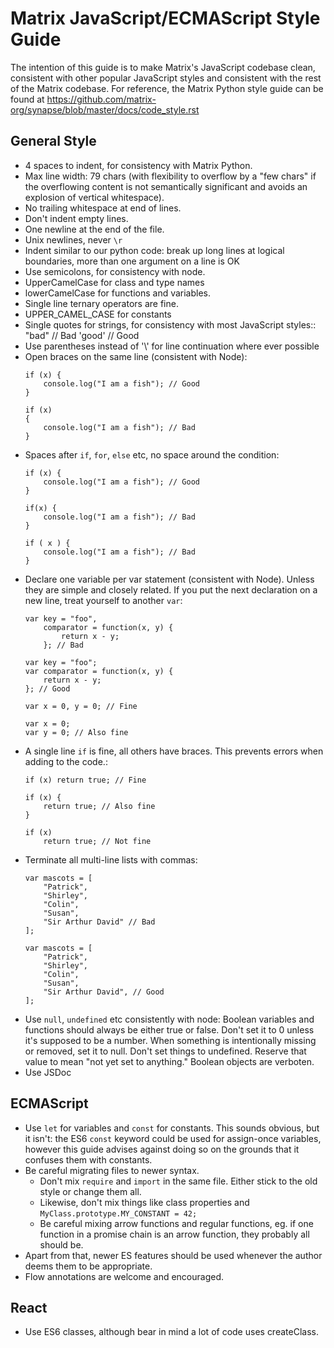Matrix JavaScript/ECMAScript Style Guide
========================================

The intention of this guide is to make Matrix's JavaScript codebase clean,
consistent with other popular JavaScript styles and consistent with the rest of
the Matrix codebase. For reference, the Matrix Python style guide can be found
at https://github.com/matrix-org/synapse/blob/master/docs/code_style.rst

General Style
-------------
- 4 spaces to indent, for consistency with Matrix Python.
- Max line width: 79 chars (with flexibility to overflow by a "few chars" if
  the overflowing content is not semantically significant and avoids an
  explosion of vertical whitespace).
- No trailing whitespace at end of lines.
- Don't indent empty lines.
- One newline at the end of the file.
- Unix newlines, never `\r`
- Indent similar to our python code: break up long lines at logical boundaries,
  more than one argument on a line is OK
- Use semicolons, for consistency with node.
- UpperCamelCase for class and type names
- lowerCamelCase for functions and variables.
- Single line ternary operators are fine.
- UPPER_CAMEL_CASE for constants
- Single quotes for strings, for consistency with most JavaScript styles::
  "bad" // Bad
  'good' // Good
- Use parentheses instead of '\\' for line continuation where ever possible
- Open braces on the same line (consistent with Node):
  ```
  if (x) {
      console.log("I am a fish"); // Good
  }

  if (x)
  {
      console.log("I am a fish"); // Bad
  }
  ```
- Spaces after `if`, `for`, `else` etc, no space around the condition:
  ```
  if (x) {
      console.log("I am a fish"); // Good
  }

  if(x) {
      console.log("I am a fish"); // Bad
  }

  if ( x ) {
      console.log("I am a fish"); // Bad
  }
  ```
- Declare one variable per var statement (consistent with Node). Unless they
  are simple and closely related. If you put the next declaration on a new line,
  treat yourself to another `var`:
  ```
  var key = "foo",
      comparator = function(x, y) {
          return x - y;
      }; // Bad

  var key = "foo";
  var comparator = function(x, y) {
      return x - y;
  }; // Good

  var x = 0, y = 0; // Fine

  var x = 0;
  var y = 0; // Also fine
  ```
- A single line `if` is fine, all others have braces. This prevents errors when adding to the code.:
  ```
  if (x) return true; // Fine

  if (x) {
      return true; // Also fine
  }

  if (x)
      return true; // Not fine
  ```
- Terminate all multi-line lists with commas:
  ```
  var mascots = [
      "Patrick",
      "Shirley",
      "Colin",
      "Susan",
      "Sir Arthur David" // Bad
  ];

  var mascots = [
      "Patrick",
      "Shirley",
      "Colin",
      "Susan",
      "Sir Arthur David", // Good
  ];
  ```
- Use `null`, `undefined` etc consistently with node:
  Boolean variables and functions should always be either true or false. Don't set it to 0 unless it's supposed to be a number.
  When something is intentionally missing or removed, set it to null.
  Don't set things to undefined. Reserve that value to mean "not yet set to anything."
  Boolean objects are verboten.
- Use JSDoc

ECMAScript
----------
- Use `let` for variables and `const` for constants. This sounds obvious, but it isn't: the ES6 `const` keyword
  could be used for assign-once variables, however this guide advises against doing so on the grounds that it
  confuses them with constants.
- Be careful migrating files to newer syntax.
  - Don't mix `require` and `import` in the same file. Either stick to the old style or change them all.
  - Likewise, don't mix things like class properties and `MyClass.prototype.MY_CONSTANT = 42;`
  - Be careful mixing arrow functions and regular functions, eg. if one function in a promise chain is an
    arrow function, they probably all should be.
- Apart from that, newer ES features should be used whenever the author deems them to be appropriate.
- Flow annotations are welcome and encouraged.

React
-----
- Use ES6 classes, although bear in mind a lot of code uses createClass.

